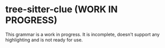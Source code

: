 # tree-sitter-clue (WORK IN PROGRESS)
This grammar is a work in progress. It is incomplete, doesn't support any highlighting and is not ready for use.
